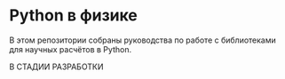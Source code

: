 # Python в физике

В этом репозитории собраны руководства по работе с библиотеками для научных расчётов в Python. 

В СТАДИИ РАЗРАБОТКИ
